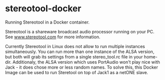 # stereotool-docker
Running Stereotool in a Docker container.

Stereotool is a shareware broadcast audio processor running on your PC. See www.stereotool.com for more information. 

Currently Stereotool in Linux does not allow to run multiple instances simultaneously. You can run more than one instance of the ALSA version, but both will grab its settings from a single stereo_tool.rc file in your home-dir.
Additionaly, the ALSA version which uses PortAudio won't play nice with Jack - it does chose more or less random names.
To solve this, this Docker Image can be used to run Steretool on top of Jack1 as a netONE slave.
